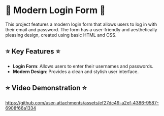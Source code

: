 # 🌸 Modern Login Form 🌸

This project features a modern login form that allows users to log in with their email and password. The form has a user-friendly and aesthetically pleasing design, created using basic HTML and CSS.

## ⭐ Key Features ⭐

- **Login Form**: Allows users to enter their usernames and passwords.
- **Modern Design**: Provides a clean and stylish user interface.

## ⭐ Video Demonstration ⭐

https://github.com/user-attachments/assets/ef27dc49-a2ef-4386-9587-6908f66a1334









